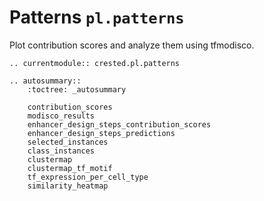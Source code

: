 # Patterns `pl.patterns`

Plot contribution scores and analyze them using tfmodisco.

```{eval-rst}
.. currentmodule:: crested.pl.patterns
```

```{eval-rst}
.. autosummary::
    :toctree: _autosummary

    contribution_scores
    modisco_results
    enhancer_design_steps_contribution_scores
    enhancer_design_steps_predictions
    selected_instances
    class_instances
    clustermap
    clustermap_tf_motif
    tf_expression_per_cell_type
    similarity_heatmap
```
